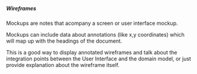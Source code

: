 ##### Wireframes

Mockups are notes that acompany a screen or user interface mockup.

Mockups can include data about annotations (like x,y coordinates) which will map up with the headings of the document.

This is a good way to display annotated wireframes and talk about the integration points between the User Interface and the domain model, or just provide explanation about the wireframe itself.
